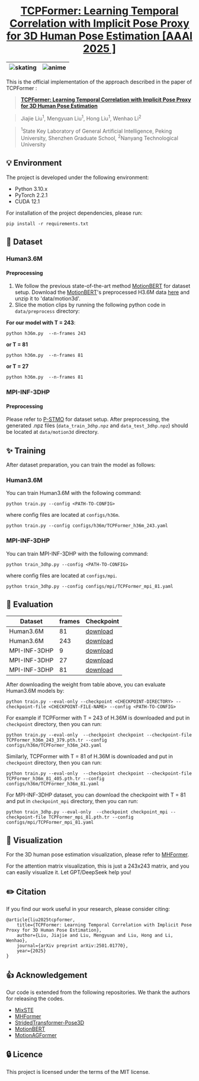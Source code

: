 
<h1 align="center"> <a href="https://arxiv.org/abs/2501.01770"> TCPFormer: Learning Temporal Correlation with Implicit Pose Proxy for 3D Human Pose Estimation [AAAI 2025 ]</a></h1>

| ![skating](figure/video2.gif)  | ![anime](figure/video3.gif) |
| ------------- | ------------- |



This is the official implementation of the approach described in the paper of TCPFormer :

> [**TCPFormer: Learning Temporal Correlation with Implicit Pose Proxy for 3D Human Pose Estimation**](https://arxiv.org/abs/2501.01770) 
            
> Jiajie Liu<sup>1</sup>, Mengyuan Liu<sup>1</sup>, Hong Liu<sup>1</sup>, Wenhao Li<sup>2</sup>

> <sup>1</sup>State Key Laboratory of General Artificial Intelligence, Peking University, Shenzhen Graduate School, <sup>2</sup>Nanyang Technological University


## 💡 Environment
The project is developed under the following environment:
- Python 3.10.x
- PyTorch 2.2.1
- CUDA 12.1

For installation of the project dependencies, please run:
```
pip install -r requirements.txt
``` 

## 🐳 Dataset
### Human3.6M
#### Preprocessing
1. We follow the previous state-of-the-art method [MotionBERT](https://github.com/Walter0807/MotionBERT/blob/main/docs/pose3d.md) for dataset setup. Download the [MotionBERT](https://github.com/Walter0807/MotionBERT/blob/main/docs/pose3d.md)'s preprocessed H3.6M data [here](https://1drv.ms/u/s!AvAdh0LSjEOlgU7BuUZcyafu8kzc?e=vobkjZ) and unzip it to 'data/motion3d'.
2. Slice the motion clips by running the following python code in `data/preprocess` directory:

**For our model with T = 243**:
```text
python h36m.py  --n-frames 243
```
**or T = 81**
```text
python h36m.py  --n-frames 81
```
**or T = 27**
```text
python h36m.py  --n-frames 81
```


### MPI-INF-3DHP
#### Preprocessing
Please refer to [P-STMO](https://github.com/paTRICK-swk/P-STMO#mpi-inf-3dhp) for dataset setup. After preprocessing, the generated .npz files (`data_train_3dhp.npz` and `data_test_3dhp.npz`) should be located at `data/motion3d` directory.

## ✨ Training
After dataset preparation, you can train the model as follows:
### Human3.6M
You can train Human3.6M with the following command:
```
python train.py --config <PATH-TO-CONFIG>
```
where config files are located at `configs/h36m`. 
```
python train.py --config configs/h36m/TCPFormer_h36m_243.yaml 
```
### MPI-INF-3DHP
You can train MPI-INF-3DHP with the following command:
```
python train_3dhp.py --config <PATH-TO-CONFIG>
```
where config files are located at `configs/mpi`. 
```
python train_3dhp.py --config configs/mpi/TCPFormer_mpi_81.yaml 
```


## 🚅 Evaluation
| Dataset  | frames | Checkpoint|
|----------|--------|-----------|
|Human3.6M|81|[download](https://drive.google.com/file/d/14D_gfCflgl67-nl0L2MJijbARizbphnP/view?usp=drive_link)|
|Human3.6M|243|[download](https://drive.google.com/file/d/1xiCQaYOWlNBR4uZVGmFJ644mB4tPH-Gq/view?usp=drive_link)|
|MPI-INF-3DHP|9|[download](https://drive.google.com/file/d/1z_foxtKFxz1_g8jOfP-_cqv7ciptpJNo/view?usp=drive_link)|
|MPI-INF-3DHP|27|[download](https://drive.google.com/file/d/1EHl7IFud3JkDmDsDK6vad7O4STAMp9T_/view?usp=drive_link)|
|MPI-INF-3DHP|81|[download](https://drive.google.com/file/d/1ST3NYm-xlgkrMhs3nHm6_WVt6jvCzL-e/view?usp=drive_link)|




After downloading the weight from table above, you can evaluate Human3.6M models by:
```
python train.py --eval-only --checkpoint <CHECKPOINT-DIRECTORY> --checkpoint-file <CHECKPOINT-FILE-NAME> --config <PATH-TO-CONFIG>
```
For example if TCPFormer with T = 243 of H.36M is downloaded and put in `checkpoint` directory, then you can run:
```
python train.py --eval-only  --checkpoint checkpoint --checkpoint-file TCPFormer_h36m_243_379.pth.tr --config configs/h36m/TCPFormer_h36m_243.yaml
```

Similarly, TCPFormer with T = 81 of H.36M is downloaded and put in `checkpoint` directory, then you can run:
```
python train.py --eval-only  --checkpoint checkpoint --checkpoint-file TCPFormer_h36m_81_405.pth.tr --config configs/h36m/TCPFormer_h36m_81.yaml
```



For MPI-INF-3DHP dataset, you can download the checkpoint with T = 81 and put in `checkpoint_mpi` directory, then you can run:
```
python train_3dhp.py --eval-only  --checkpoint checkpoint_mpi --checkpoint-file TCPFormer_mpi_81.pth.tr --config configs/mpi/TCPFormer_mpi_81.yaml
```

## 👀 Visualization

For the 3D human pose estimation visualization, please refer to [MHFormer](https://github.com/Vegetebird/MHFormer).

For the attention matrix visualization, this is just a 243x243 matrix, and you can easily visualize it. Let GPT/DeepSeek help you!



## ✏️ Citation

If you find our work useful in your research, please consider citing:

    @article{liu2025tcpformer,
        title={TCPFormer: Learning Temporal Correlation with Implicit Pose Proxy for 3D Human Pose Estimation},
        author={Liu, Jiajie and Liu, Mengyuan and Liu, Hong and Li, Wenhao},
        journal={arXiv preprint arXiv:2501.01770},
        year={2025}
    }



## 👍 Acknowledgement

Our code is extended from the following repositories. We thank the authors for releasing the codes. 

- [MixSTE](https://github.com/JinluZhang1126/MixSTE)
- [MHFormer](https://github.com/Vegetebird/MHFormer)
- [StridedTransformer-Pose3D](https://github.com/Vegetebird/StridedTransformer-Pose3D)
- [MotionBERT](https://github.com/Walter0807/MotionBERT)
- [MotionAGFormer](https://github.com/TaatiTeam/MotionAGFormer)

## 🔒 Licence

This project is licensed under the terms of the MIT license.



